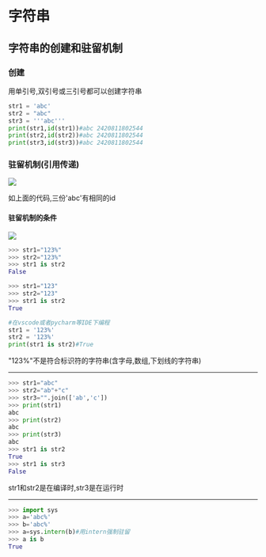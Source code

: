 # 字符串

## 字符串的创建和驻留机制

### 创建

用单引号,双引号或三引号都可以创建字符串

```python
str1 = 'abc'
str2 = "abc"
str3 = '''abc'''
print(str1,id(str1))#abc 2420811802544
print(str2,id(str2))#abc 2420811802544
print(str3,id(str3))#abc 2420811802544
```

### 驻留机制(引用传递)

![](https://s1.ax1x.com/2022/10/09/xYFaCT.png)

如上面的代码,三份'abc'有相同的id

#### 驻留机制的条件

![](https://s1.ax1x.com/2022/10/09/xYFOG8.png)

```python
>>> str1="123%"
>>> str2="123%"
>>> str1 is str2
False
```

```py
>>> str1="123"
>>> str2="123"
>>> str1 is str2
True
```

```python
#在vscode或者pycharm等IDE下编程
str1 = '123%'
str2 = '123%'
print(str1 is str2)#True
```

"123%"不是符合标识符的字符串(含字母,数组,下划线的字符串)

---

```py
>>> str1="abc"
>>> str2="ab"+"c"
>>> str3="".join(['ab','c'])
>>> print(str1)
abc
>>> print(str2)
abc
>>> print(str3)
abc
>>> str1 is str2
True
>>> str1 is str3
False
```

str1和str2是在编译时,str3是在运行时

---

```py
>>> import sys
>>> a='abc%'
>>> b='abc%'
>>> a=sys.intern(b)#用intern强制驻留
>>> a is b
True
```
